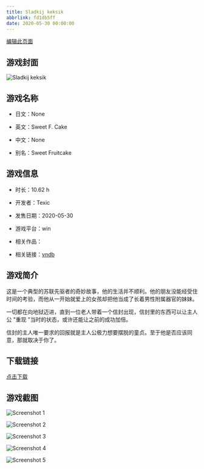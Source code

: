 ```yaml
---
title: Sladkij keksik
abbrlink: fd1db5ff
date: 2020-05-30 00:00:00
---
```

[编辑此页面](https://github.com/ACG-3/ADV3-source/blob/main/source/_posts/Sweet%20F.%20Cake.md)

## 游戏封面

![Sladkij keksik](https://pan.timero.xyz/d/onedrive/img_lib_001/Sweet%20F.%20Cake_cover.avif)


## 游戏名称

- 日文：None
- 英文：Sweet F. Cake
- 中文：None

- 别名：Sweet Fruitcake


## 游戏信息

- 时长：10.62 h
- 开发者：Texic
- 发售日期：2020-05-30
- 游戏平台：win
- 相关作品：

- 相关链接：[vndb](https://vndb.org/v28553)


## 游戏简介

这是一个典型的苏联先驱者的奇妙故事，他的生活并不顺利。他的朋友没能经受住时间的考验，而他从一开始就爱上的女孩却把他当成了长着男性附属器官的妹妹。

一切都在向地狱迈进，直到一位老人带着一个信封出现，信封里的东西可以让主人公 "重现 "当时的状态，或许还能让之前的成功加倍。

信封的主人唯一要求的回报就是主人公极力想要摆脱的童贞。至于他是否应该同意，那就取决于你了。




## 下载链接

[点击下载](https://pan.timero.xyz/onedrive/adv_lib_001/Sweet%20F.%20Cake)


## 游戏截图


![Screenshot 1](https://pan.timero.xyz/d/onedrive/img_lib_001/Sweet%20F.%20Cake_Screenshot_1.avif)

![Screenshot 2](https://pan.timero.xyz/d/onedrive/img_lib_001/Sweet%20F.%20Cake_Screenshot_2.avif)

![Screenshot 3](https://pan.timero.xyz/d/onedrive/img_lib_001/Sweet%20F.%20Cake_Screenshot_3.avif)

![Screenshot 4](https://pan.timero.xyz/d/onedrive/img_lib_001/Sweet%20F.%20Cake_Screenshot_4.avif)

![Screenshot 5](https://pan.timero.xyz/d/onedrive/img_lib_001/Sweet%20F.%20Cake_Screenshot_5.avif)

